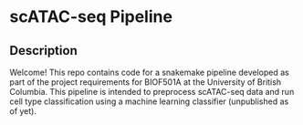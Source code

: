 # scATAC-seq Pipeline

## Description

Welcome! This repo contains code for a snakemake pipeline developed as part of the project requirements for BIOF501A at the University of British Columbia. This pipeline is intended to preprocess scATAC-seq data and run cell type classification using a machine learning classifier (unpublished as of yet).

